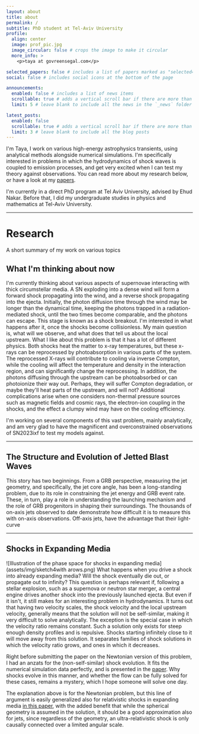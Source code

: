 ```yaml
---
layout: about
title: about
permalink: /
subtitle: PhD student at Tel-Aviv University
profile:
  align: center
  image: prof_pic.jpg
  image_circular: false # crops the image to make it circular
  more_info: >
    <p>taya at govreensegal.com</p>

selected_papers: false # includes a list of papers marked as "selected={true}"
social: false # includes social icons at the bottom of the page

announcements:
  enabled: false # includes a list of news items
  scrollable: true # adds a vertical scroll bar if there are more than 3 news items
  limit: 5 # leave blank to include all the news in the `_news` folder

latest_posts:
  enabled: false
  scrollable: true # adds a vertical scroll bar if there are more than 3 new posts items
  limit: 3 # leave blank to include all the blog posts
---
```

I'm Taya, I work on various high-energy astrophysics transients, using analytical methods alongside numerical simulations. I'm specifically interested in problems in which the hydrodynamics of shock waves is coupled to emission processes, and get very excited when I can test my theory against observations. You can read more about my research below, or have a look at my [papers](https://ui.adsabs.harvard.edu/search/fq=%7B!type%3Daqp%20v%3D%24fq_database%7D&fq_database=(database%3Aastronomy%20OR%20database%3Aphysics)&q=author%3A%22Govreen-Segal%22&sort=date%20desc%2C%20bibcode%20desc&p_=0). 

I'm currently in a direct PhD program at Tel Aviv University, advised by Ehud Nakar. Before that, I did my undergraduate studies in physics and mathematics at Tel-Aviv University. 

___

# Research
A short summary of my work on various topics

## What I'm thinking about now
I'm currently thinking about various aspects of supernovae interacting with thick circumstellar media. A SN exploding into a dense wind will form a forward shock propagating into the wind, and a reverse shock propagating into the ejecta. Initially, the photon diffusion time through the wind may be longer than the dynamical time, keeping the photons trapped in a radiation-mediated shock, until the two times become comparable, and the photons can escape. This stage is known as a shock breakout. I'm interested in what happens after it, once the shocks become collisionless. My main question is, what will we observe, and what does that tell us about the local upstream. What I like about this problem is that it has a lot of different physics. Both shocks heat the matter to x-ray temperatures, but these x-rays can be reprocessed by photoabsorption in various parts of the system. The reprocessed X-rays will contribute to cooling via inverse Compton, while the cooling will affect the temperature and density in the interaction region, and can significantly change the reprocessing. In addition, the photons diffusing through the upstream can be photoabsorbed or can photoionize their way out. Perhaps, they will suffer Compton degradation, or maybe they'll heat parts of the upstream, and will not? Additional complications arise when one considers non-thermal pressure sources such as magnetic fields and cosmic rays, the electron-ion coupling in the shocks, and the effect a clumpy wind may have on the cooling efficiency. 

I'm working on several components of this vast problem, mainly analytically, and am very glad to have the magnificent and overconstrained observations of SN2023ixf to test my models against. 

___
## The Structure and Evolution of Jetted Blast Waves
This story has two beginnings. From a GRB perspective, measuring the jet geometry, and specifically, the jet core angle, has been a long-standing problem, due to its role in constraining the jet energy and GRB event rate. These, in turn, play a role in understanding the launching mechanism and the role of GRB progenitors in shaping their surroundings. The thousands of on-axis jets observed to date demonstrate how difficult it is to measure this with on-axis observations. Off-axis jets, have the advantage that their light-curve 
___

## Shocks in Expanding Media
![Illustration of the phase space for shocks in expanding media](assets/img/sketch4with arows.png)
What happens when you drive a shock into already expanding media? Will the shock eventually die out, or propagate out to infinity? This question is perhaps relevant if, following a stellar explosion, such as a supernova or neutron star merger, a central engine drives another shock into the previously launched ejecta. But even if it isn't, it still makes for an interesting problem in hydrodynamics. 
It turns out that having two velocity scales, the shock velocity and the local upstream velocity, generally means that the solution will not be self-similar, making it very difficult to solve analytically. The exception is the special case in which the velocity ratio remains constant. Such a solution only exists for steep enough density profiles and is repulsive. Shocks starting infinitely close to it will move away from this solution. It separates families of shock solutions in which the velocity ratio grows, and ones in which it decreases.

Right before submitting the paper on the Newtonian version of this problem, I had an anzats for the (non-self-similar) shock evolution. It fits the numerical simulation data perfectly, and is presented in the [paper](https://ui.adsabs.harvard.edu/abs/2021ApJ...907..113G/abstract). Why shocks evolve in this manner, and whether the flow can be fully solved for these cases, remains a mystery, which I hope someone will solve one day. 

The explanation above is for the Newtonian problem, but this line of argument is easily generalized also for relativistic shocks in expanding media [in this paper](https://ui.adsabs.harvard.edu/abs/2024MNRAS.528..313G/abstract), with the added benefit that while the spherical geometry is assumed in the solution, it should be a good approximation also for jets, since regardless of the geometry, an ultra-relativistic shock is only causally connected over a limited angular scale. 

